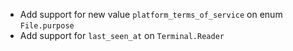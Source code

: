 * Add support for new value `platform_terms_of_service` on enum `File.purpose`
* Add support for `last_seen_at` on `Terminal.Reader`